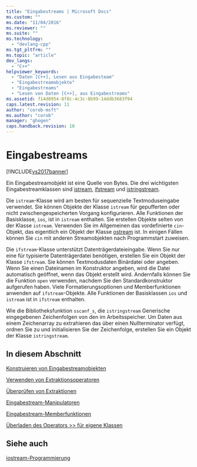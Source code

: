 ```yaml
---
title: "Eingabestreams | Microsoft Docs"
ms.custom: ""
ms.date: "11/04/2016"
ms.reviewer: ""
ms.suite: ""
ms.technology: 
  - "devlang-cpp"
ms.tgt_pltfrm: ""
ms.topic: "article"
dev_langs: 
  - "C++"
helpviewer_keywords: 
  - "Daten [C++], Lesen aus Eingabesteam"
  - "Eingabestreamobjekte"
  - "Eingabestreams"
  - "Lesen von Daten [C++], aus Eingabestreams"
ms.assetid: f14d8954-8f8c-4c3c-8b99-14ddb3683f94
caps.latest.revision: 11
author: "corob-msft"
ms.author: "corob"
manager: "ghogen"
caps.handback.revision: 10
---
```

# Eingabestreams
[!INCLUDE[vs2017banner](../assembler/inline/includes/vs2017banner.md)]

Ein Eingabestreamobjekt ist eine Quelle von Bytes.  Die drei wichtigsten Eingabestreamklassen sind [istream](assetId:///6801779e-260e-416d-b4ec-fef5ff1b2371), [ifstream](../Topic/ifstream.md) und [istringstream](../Topic/istringstream.md).  
  
 Die `istream`\-Klasse wird am besten für sequenzielle Textmoduseingabe verwendet.  Sie können Objekte der Klasse `istream` für gepufferten oder nicht zwischengespeicherten Vorgang konfigurieren.  Alle Funktionen der Basisklasse, `ios`, ist in `istream` enthalten.  Sie erstellen Objekte selten von der Klasse `istream`.  Verwenden Sie im Allgemeinen das vordefinierte `cin`\-Objekt, das eigentlich ein Objekt der Klasse [ostream](../standard-library/ostream.md) ist.  In einigen Fällen können Sie `cin` mit anderen Streamobjekten nach Programmstart zuweisen.  
  
 Die `ifstream`\-Klasse unterstützt Datenträgerdateieingabe.  Wenn Sie nur eine für typisierte Datenträgerdatei benötigen, erstellen Sie ein Objekt der Klasse `ifstream`.  Sie können Textmodusdaten Binärdatei oder angeben.  Wenn Sie einen Dateinamen im Konstruktor angeben, wird die Datei automatisch geöffnet, wenn das Objekt erstellt wird.  Andernfalls können Sie die Funktion `open` verwenden, nachdem Sie den Standardkonstruktor aufgerufen haben.  Viele Formatierungsoptionen und Memberfunktionen anwenden auf `ifstream`\-Objekte.  Alle Funktionen der Basisklassen `ios` und `istream` ist in `ifstream` enthalten.  
  
 Wie die Bibliotheksfunktion `sscanf_s`, die `istringstream` Generische eingegebenen Zeichenfolgen von den im Arbeitsspeicher.  Um Daten aus einem Zeichenarray zu extrahieren das über einen Nullterminator verfügt, ordnen Sie zu und initialisieren Sie der Zeichenfolge, erstellen Sie ein Objekt der Klasse `istringstream`.  
  
## In diesem Abschnitt  
 [Konstruieren von Eingabestreamobjekten](../standard-library/constructing-input-stream-objects.md)  
  
 [Verwenden von Extraktionsoperatoren](../standard-library/using-extraction-operators.md)  
  
 [Überprüfen von Extraktionen](../standard-library/testing-for-extraction-errors.md)  
  
 [Eingabestream\-Manipulatoren](../standard-library/input-stream-manipulators.md)  
  
 [Eingabestream\-Memberfunktionen](../standard-library/input-stream-member-functions.md)  
  
 [Überladen des Operators \>\> für eigene Klassen](../standard-library/overloading-the-input-operator-for-your-own-classes.md)  
  
## Siehe auch  
 [iostream\-Programmierung](../standard-library/iostream-programming.md)